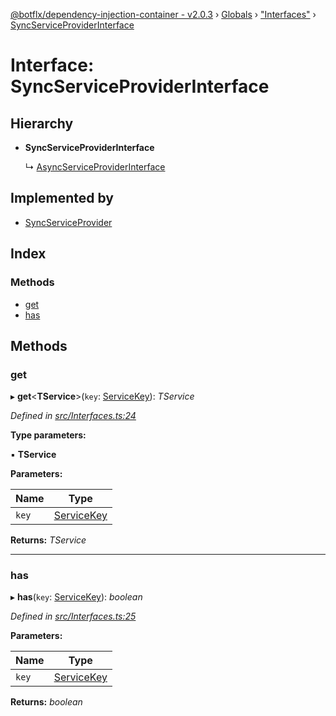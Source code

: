 [@botflx/dependency-injection-container - v2.0.3](../README.md) › [Globals](../globals.md) › ["Interfaces"](../modules/_interfaces_.md) › [SyncServiceProviderInterface](_interfaces_.syncserviceproviderinterface.md)

# Interface: SyncServiceProviderInterface

## Hierarchy

* **SyncServiceProviderInterface**

  ↳ [AsyncServiceProviderInterface](_interfaces_.asyncserviceproviderinterface.md)

## Implemented by

* [SyncServiceProvider](../classes/_implementation_serviceprovider_.syncserviceprovider.md)

## Index

### Methods

* [get](_interfaces_.syncserviceproviderinterface.md#get)
* [has](_interfaces_.syncserviceproviderinterface.md#has)

## Methods

###  get

▸ **get**<**TService**>(`key`: [ServiceKey](../modules/_interfaces_.md#servicekey)): *TService*

*Defined in [src/Interfaces.ts:24](https://github.com/botflux/dependency-injection-container/blob/f2bcefe/packages/DIContainer/src/Interfaces.ts#L24)*

**Type parameters:**

▪ **TService**

**Parameters:**

Name | Type |
------ | ------ |
`key` | [ServiceKey](../modules/_interfaces_.md#servicekey) |

**Returns:** *TService*

___

###  has

▸ **has**(`key`: [ServiceKey](../modules/_interfaces_.md#servicekey)): *boolean*

*Defined in [src/Interfaces.ts:25](https://github.com/botflux/dependency-injection-container/blob/f2bcefe/packages/DIContainer/src/Interfaces.ts#L25)*

**Parameters:**

Name | Type |
------ | ------ |
`key` | [ServiceKey](../modules/_interfaces_.md#servicekey) |

**Returns:** *boolean*
